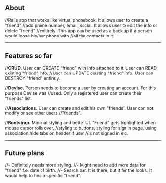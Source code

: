 **About**
---------

//Rails app that works like virtual phonebook. It allows user to create a "friend"
//add phone number, email, social. It allows user to edit the info or delete "friend"
//enitirely. This app can be used as a back up if a person would loose his/her phone with 
//all the contacts in it.

-------------------
**Features so far**
-------------------

//**CRUD.** User can CREATE "friend" with info attached to it. User can READ existing "friend" info.
//User can UPDATE existing "friend" info. User can DESTROY "friend" entirely.

//**Devise.** Person needs to become a user by creating an account. For this purpose Devise was
//used. Only a registered user can create their "friends" list.

//**Associations.** User can create and edit his own "friends". User can not modify or see other users
//"friends".

//**Bootstrap.** Minimal styling and better UI. "Friend" gets highlighted when mouse cursor rolls over,
//styling to buttons, styling for sign in page, using association hide tabs on header if user
//is not signed in etc.

----------------
**Future plans**
----------------

//- Definitely needs more styling. 
//- Might need to add more data for "friend" f.e. date of birth.
//- Search bar. It is there, but it for the looks. It would help to find a specific "friend".
